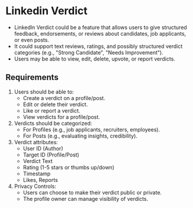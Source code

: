 # Linkedin Verdict

- LinkedIn Verdict could be a feature that allows users to give structured feedback, endorsements, or reviews about candidates, job applicants, or even posts.
- It could support text reviews, ratings, and possibly structured verdict categories (e.g., "Strong Candidate", "Needs Improvement").
- Users may be able to view, edit, delete, upvote, or report verdicts.



## Requirements

1. Users should be able to:
   - Create a verdict on a profile/post.
   - Edit or delete their verdict.
   - Like or report a verdict.
   - View verdicts for a profile/post.
2. Verdicts should be categorized:
   - For Profiles (e.g., job applicants, recruiters, employees).
   - For Posts (e.g., evaluating insights, credibility).
3. Verdict attributes:
   - User ID (Author)
   - Target ID (Profile/Post)
   - Verdict Text
   - Rating (1-5 stars or thumbs up/down)
   - Timestamp
   - Likes, Reports
4. Privacy Controls:
   - Users can choose to make their verdict public or private.
   - The profile owner can manage visibility of verdicts.